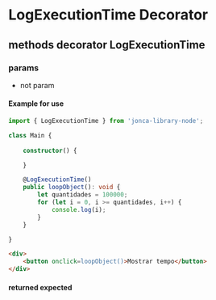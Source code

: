 # LogExecutionTime Decorator


## methods decorator LogExecutionTime
### params
- not param

#### Example for use
```ts
import { LogExecutionTime } from 'jonca-library-node';

class Main {
    
    constructor() {

    }

    @LogExecutionTime()
    public loopObject(): void {
        let quantidades = 100000;
        for (let i = 0, i >= quantidades, i++) {
            console.log(i);
        }
    }

}
```

```html
<div>
    <button onclick=loopObject()>Mostrar tempo</button>
</div>
```
#### returned expected 

